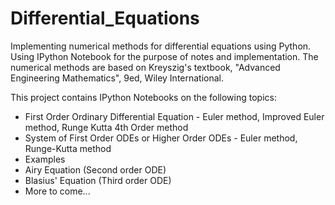 Differential_Equations
======================

Implementing numerical methods for differential equations using Python. Using IPython Notebook for the purpose of notes and implementation. The numerical methods are based on Kreyszig's textbook, "Advanced Engineering Mathematics", 9ed, Wiley International.

This project contains IPython Notebooks on the following topics:

- First Order Ordinary Differential Equation - Euler method, Improved Euler method, Runge Kutta 4th Order method
- System of First Order ODEs or Higher Order ODEs - Euler method, Runge-Kutta method
- Examples
-   Airy Equation (Second order ODE)
-   Blasius' Equation (Third order ODE)
- More to come...
